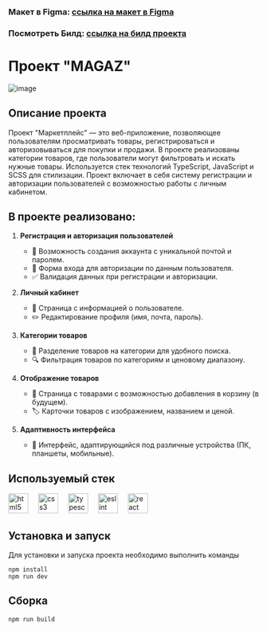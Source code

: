 ### Макет в Figma: [ссылка на макет в Figma](https://www.figma.com/design/wqYNy5SDvHjTI6d2tM7Kbv/Задание-React?node-id=611-216549&node-type=symbol&t=ceFdBpWdqqgxHiuH-0)

### Посмотреть Билд: [ссылка на билд проекта](https://markt-frontend-project-636hlp8i9-vasiliys-projects-c202e302.vercel.app/)

# Проект "MAGAZ"

![image](https://github.com/user-attachments/assets/40cf6a35-1685-4091-8cc6-7c28b0845787)

## Описание проекта

Проект "Маркетплейс" — это веб-приложение, позволяющее пользователям просматривать товары, регистрироваться и авторизовываться для покупки и продажи. В проекте реализованы категории товаров, где пользователи могут фильтровать и искать нужные товары. Используется стек технологий TypeScript, JavaScript и SCSS для стилизации. Проект включает в себя систему регистрации и авторизации пользователей с возможностью работы с личным кабинетом.

## В проекте реализовано:

1. **Регистрация и авторизация пользователей**

   - 📝 Возможность создания аккаунта с уникальной почтой и паролем.
   - 🔐 Форма входа для авторизации по данным пользователя.
   - ✅ Валидация данных при регистрации и авторизации.

2. **Личный кабинет**
   - 👤 Страница с информацией о пользователе.
   - ✏️ Редактирование профиля (имя, почта, пароль).
3. **Категории товаров**

   - 📂 Разделение товаров на категории для удобного поиска.
   - 🔍 Фильтрация товаров по категориям и ценовому диапазону.

4. **Отображение товаров**

   - 🛒 Страница с товарами с возможностью добавления в корзину (в будущем).
   - 🏷️ Карточки товаров с изображением, названием и ценой.

5. **Адаптивность интерфейса**
   - 📱 Интерфейс, адаптирующийся под различные устройства (ПК, планшеты, мобильные).

## Используемый стек

<div align="left">
  <img src="https://cdn.jsdelivr.net/gh/devicons/devicon/icons/html5/html5-original.svg" height="40" alt="html5 logo"  />
  <img width="12" />
  <img src="https://cdn.jsdelivr.net/gh/devicons/devicon/icons/css3/css3-original.svg" height="40" alt="css3 logo"  />
  <img width="12" />
  <img src="https://cdn.jsdelivr.net/gh/devicons/devicon/icons/typescript/typescript-original.svg" height="40" alt="typescript logo"  />
  <img width="12" />
  <img src="https://cdn.jsdelivr.net/gh/devicons/devicon/icons/eslint/eslint-original.svg" height="40" alt="eslint logo"  />
  <img width="12" />
  <img src="https://cdn.jsdelivr.net/gh/devicons/devicon/icons/react/react-original.svg" height="40" alt="react logo"  />
  <img width="12" />
</div>

## Установка и запуск

Для установки и запуска проекта необходимо выполнить команды

```
npm install
npm run dev
```

## Сборка

```
npm run build
```

